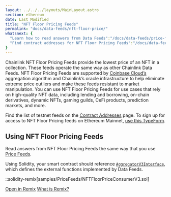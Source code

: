 ```yaml
---
layout: ../../../layouts/MainLayout.astro
section: ethereum
date: Last Modified
title: "NFT Floor Pricing Feeds"
permalink: "docs/data-feeds/nft-floor-price/"
whatsnext: {
  "Learn how to read answers from Data Feeds":"/docs/data-feeds/price-feeds/",
  "Find contract addresses for NFT Floor Pricing Feeds":"/docs/data-feeds/nft-floor-price/addresses/"
}
---
```


Chainlink NFT Floor Pricing Feeds provide the lowest price of an NFT in a collection. These feeds operate the same way as other Chainlink Data Feeds. NFT Floor Pricing Feeds are supported by [Coinbase Cloud’s](https://www.coinbase.com/cloud/) aggregation algorithm and Chainlink’s oracle infrastructure to help eliminate extreme price outliers and make these feeds resistant to market manipulation. You can use NFT Floor Pricing Feeds for use cases that rely on high-quality NFT data, including lending and borrowing, on-chain derivatives, dynamic NFTs, gaming guilds, CeFi products, prediction markets, and more.

Find the list of testnet feeds on the [Contract Addresses](/data-feeds/nft-floor-price/addresses/) page. To sign up for access to NFT Floor Pricing feeds on Ethereum Mainnet, [use this TypeForm](https://chainlinkcommunity.typeform.com/nft-price-feeds).

## Using NFT Floor Pricing Feeds

Read answers from NFT Floor Pricing Feeds the same way that you use [Price Feeds](/data-feeds/price-feeds/).

Using Solidity, your smart contract should reference [`AggregatorV3Interface`](https://github.com/smartcontractkit/chainlink/blob/master/contracts/src/v0.8/interfaces/AggregatorV3Interface.sol), which defines the external functions implemented by Data Feeds.


::solidity-remix[samples/PriceFeeds/NFTFloorPriceConsumerV3.sol]


<div class="remix-callout">
      <a href="https://remix.ethereum.org/#url=https://docs.chain.link/samples/PriceFeeds/NFTFloorPriceConsumerV3.sol" target="_blank" >Open in Remix</a>
      <a href="/docs/conceptual-overview/#what-is-remix">What is Remix?</a>
</div>